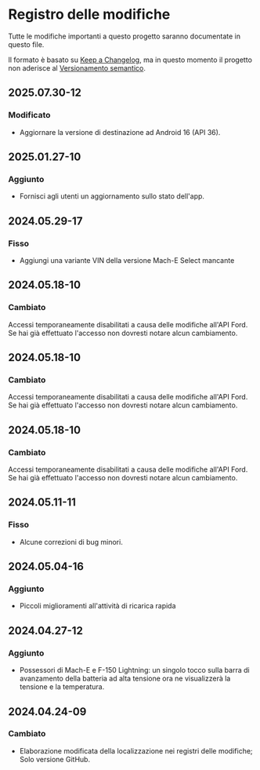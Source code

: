# Registro delle modifiche

Tutte le modifiche importanti a questo progetto saranno documentate in questo file.

Il formato è basato su [Keep a Changelog](https://keepachangelog.com/en/1.0.0/), ma in questo momento il progetto non aderisce al [Versionamento semantico](https://semver.org/spec/v2.0.0.html).

## 2025.07.30-12
### Modificato
- Aggiornare la versione di destinazione ad Android 16 (API 36).

## 2025.01.27-10
### Aggiunto
- Fornisci agli utenti un aggiornamento sullo stato dell'app.

## 2024.05.29-17
### Fisso
- Aggiungi una variante VIN della versione Mach-E Select mancante

## 2024.05.18-10
### Cambiato
Accessi temporaneamente disabilitati a causa delle modifiche all'API Ford. Se hai già effettuato l'accesso non dovresti notare alcun cambiamento.

## 2024.05.18-10
### Cambiato
Accessi temporaneamente disabilitati a causa delle modifiche all'API Ford. Se hai già effettuato l'accesso non dovresti notare alcun cambiamento.

## 2024.05.18-10
### Cambiato
Accessi temporaneamente disabilitati a causa delle modifiche all'API Ford. Se hai già effettuato l'accesso non dovresti notare alcun cambiamento.

## 2024.05.11-11
### Fisso
- Alcune correzioni di bug minori.

## 2024.05.04-16
### Aggiunto
- Piccoli miglioramenti all'attività di ricarica rapida

## 2024.04.27-12
### Aggiunto
- Possessori di Mach-E e F-150 Lightning: un singolo tocco sulla barra di avanzamento della batteria ad alta tensione ora ne visualizzerà la tensione e la temperatura.

## 2024.04.24-09
### Cambiato
- Elaborazione modificata della localizzazione nei registri delle modifiche; Solo versione GitHub.

